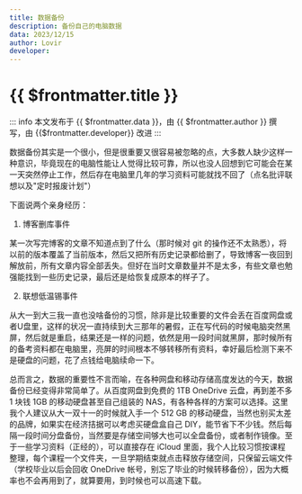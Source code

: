 ```yaml
---
title: 数据备份
description: 备份自己的电脑数据
data: 2023/12/15
author: Lovir
developer: 
---
```


# {{ $frontmatter.title }}

::: info
本文发布于 {{ $frontmatter.data }}，由 {{ $frontmatter.author }} 撰写<span v-if=" $frontmatter.developer != null">，由 {{$frontmatter.developer}} 改进</span>
:::

数据备份其实是一个很小，但是很重要又很容易被忽略的点，大多数人缺少这样一种意识，毕竟现在的电脑性能让人觉得比较可靠，所以也没人回想到它可能会在某一天突然停止工作，然后存在电脑里几年的学习资料可能就找不回了（点名批评联想以及"定时报废计划"）

下面说两个亲身经历：

1. 博客删库事件

某一次写完博客的文章不知道点到了什么（那时候对 git 的操作还不太熟悉），将以前的版本覆盖了当前版本，然后又把所有历史记录都给删了，导致博客一夜回到解放前，所有文章内容全部丢失。但好在当时文章数量并不是太多，有些文章也勉强能找到一些历史记录，最后还是给恢复成原本的样子了。

2. 联想低温锡事件

从大一到大三我一直也没啥备份的习惯，除非是比较重要的文件会丢在百度网盘或者U盘里，这样的状况一直持续到大三那年的暑假，正在写代码的时候电脑突然黑屏，然后就是重启，结果还是一样的问题，依然是用一段时间就黑屏，那时候所有的备考资料都在电脑里，亮屏的时间根本不够转移所有资料，幸好最后检测下来不是硬盘的问题，花了点钱给电脑续命一下。

总而言之，数据的重要性不言而喻，在各种网盘和移动存储高度发达的今天，数据备份已经变得非常简单了。从百度网盘到免费的 1TB OneDrive 云盘，再到差不多 1 块钱 1GB 的移动硬盘甚至自己组装的 NAS，有各种各样的方案可以选择。这里我个人建议从大一双十一的时候就入手一个 512 GB 的移动硬盘，当然也别买太差的品牌，如果实在经济拮据可以考虑买硬盘盒自己 DIY，能节省下不少钱。然后每隔一段时间分盘备份，当然要是存储空间够大也可以全盘备份，或者制作镜像。至于一些学习资料（正经的），可以直接存在 iCloud 里面，我个人比较习惯按课程整理，每个课程一个文件夹，一旦学期结束就点击释放存储空间，只保留云端文件（学校毕业以后会回收 OneDrive 帐号，别忘了毕业的时候转移备份），因为大概率也不会再用到了，就算要用，到时候也可以高速下载。
